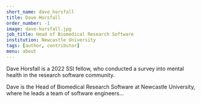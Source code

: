 ```yaml
---
short_name: dave_horsfall
title: Dave Horsfall
order_number: -1
image: dave-horsfall.jpg
job_title: Head of Biomedical Research Software
institution: Newcastle University
tags: [author, contributor]
menu: about
---
```


Dave Horsfall is a 2022 SSI fellow, who conducted a survey into mental health in the research software community.

Dave is the Head of Biomedical Research Software at Newcastle University, where he leads a team of software engineers...
